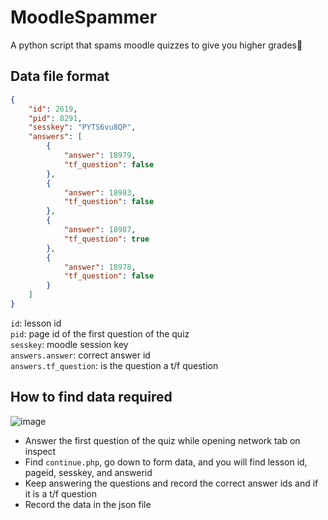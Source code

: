 # MoodleSpammer
A python script that spams moodle quizzes to give you higher grades🚀

## Data file format
```json
{
	"id": 2619,
	"pid": 8291,
	"sesskey": "PYTS6vu8QP",
	"answers": [
		{
			"answer": 18979,
			"tf_question": false
		},
		{
			"answer": 18983,
			"tf_question": false
		},
		{
			"answer": 18987,
			"tf_question": true
		},
		{
			"answer": 18978,
			"tf_question": false
		}
	]
}
```
`id`: lesson id  
`pid`: page id of the first question of the quiz  
`sesskey`: moodle session key  
`answers.answer`: correct answer id  
`answers.tf_question`: is the question a t/f question  

## How to find data required
![image](https://user-images.githubusercontent.com/69721002/123500197-49234f80-d60a-11eb-8064-4f2bacede12e.png)
* Answer the first question of the quiz while opening network tab on inspect
* Find `continue.php`, go down to form data, and you will find lesson id, pageid, sesskey, and answerid
* Keep answering the questions and record the correct answer ids and if it is a t/f question
* Record the data in the json file
